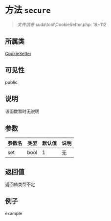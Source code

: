 # 方法 `secure`



> *文件信息* suda\tool\CookieSetter.php: 18~112

## 所属类 

[CookieSetter](../CookieSetter.md)

## 可见性

 public 

## 说明

该函数暂时无说明


## 参数


| 参数名 | 类型 | 默认值 | 说明 |
|--------|-----|-------|-------|
| set |  bool | 1 | 无 |



## 返回值

返回值类型不定


## 例子

example